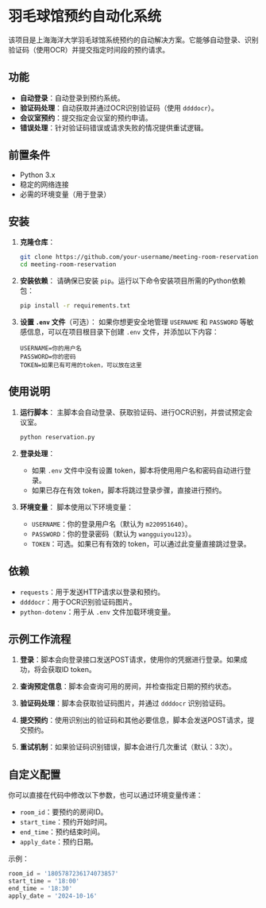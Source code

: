 # 羽毛球馆预约自动化系统

该项目是上海海洋大学羽毛球馆系统预约的自动解决方案。它能够自动登录、识别验证码（使用OCR）并提交指定时间段的预约请求。

## 功能

- **自动登录**：自动登录到预约系统。
- **验证码处理**：自动获取并通过OCR识别验证码（使用 `ddddocr`）。
- **会议室预约**：提交指定会议室的预约申请。
- **错误处理**：针对验证码错误或请求失败的情况提供重试逻辑。

## 前置条件

- Python 3.x
- 稳定的网络连接
- 必需的环境变量（用于登录）

## 安装

1. **克隆仓库**：
    ```bash
    git clone https://github.com/your-username/meeting-room-reservation.git
    cd meeting-room-reservation
    ```

2. **安装依赖**：
    请确保已安装 `pip`。运行以下命令安装项目所需的Python依赖包：
    ```bash
    pip install -r requirements.txt
    ```

3. **设置 `.env` 文件**（可选）：
    如果你想更安全地管理 `USERNAME` 和 `PASSWORD` 等敏感信息，可以在项目根目录下创建 `.env` 文件，并添加以下内容：
    ```
    USERNAME=你的用户名
    PASSWORD=你的密码
    TOKEN=如果已有可用的token，可以放在这里
    ```

## 使用说明

1. **运行脚本**：
    主脚本会自动登录、获取验证码、进行OCR识别，并尝试预定会议室。

    ```bash
    python reservation.py
    ```

2. **登录处理**：
    - 如果 `.env` 文件中没有设置 token，脚本将使用用户名和密码自动进行登录。
    - 如果已存在有效 token，脚本将跳过登录步骤，直接进行预约。

3. **环境变量**：
    脚本使用以下环境变量：
    - `USERNAME`：你的登录用户名（默认为 `m220951640`）。
    - `PASSWORD`：你的登录密码（默认为 `wangguiyou123`）。
    - `TOKEN`：可选。如果已有有效的 token，可以通过此变量直接跳过登录。

## 依赖

- `requests`：用于发送HTTP请求以登录和预约。
- `ddddocr`：用于OCR识别验证码图片。
- `python-dotenv`：用于从 `.env` 文件加载环境变量。

## 示例工作流程

1. **登录**：脚本会向登录接口发送POST请求，使用你的凭据进行登录。如果成功，将会获取ID token。
   
2. **查询预定信息**：脚本会查询可用的房间，并检查指定日期的预约状态。

3. **验证码处理**：脚本会获取验证码图片，并通过 `ddddocr` 识别验证码。

4. **提交预约**：使用识别出的验证码和其他必要信息，脚本会发送POST请求，提交预约。

5. **重试机制**：如果验证码识别错误，脚本会进行几次重试（默认：3次）。

## 自定义配置

你可以直接在代码中修改以下参数，也可以通过环境变量传递：

- `room_id`：要预约的房间ID。
- `start_time`：预约开始时间。
- `end_time`：预约结束时间。
- `apply_date`：预约日期。

示例：
```python
room_id = '1805787236174073857'
start_time = '18:00'
end_time = '18:30'
apply_date = '2024-10-16'
